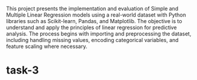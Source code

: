 This project presents the implementation and evaluation of Simple and Multiple Linear Regression models using a real-world dataset with Python libraries such as Scikit-learn, Pandas, and Matplotlib. The objective is to understand and apply the principles of linear regression for predictive analysis. The process begins with importing and preprocessing the dataset, including handling missing values, encoding categorical variables, and feature scaling where necessary.
# task-3
